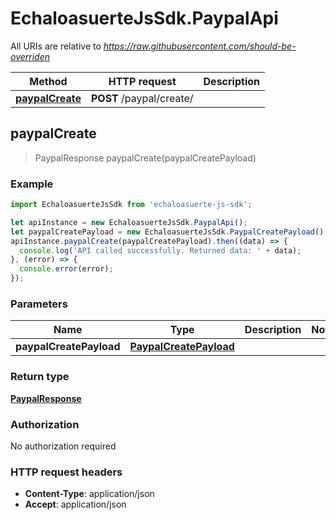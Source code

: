 # EchaloasuerteJsSdk.PaypalApi

All URIs are relative to *https://raw.githubusercontent.com/should-be-overriden*

Method | HTTP request | Description
------------- | ------------- | -------------
[**paypalCreate**](PaypalApi.md#paypalCreate) | **POST** /paypal/create/ | 



## paypalCreate

> PaypalResponse paypalCreate(paypalCreatePayload)



### Example

```javascript
import EchaloasuerteJsSdk from 'echaloasuerte-js-sdk';

let apiInstance = new EchaloasuerteJsSdk.PaypalApi();
let paypalCreatePayload = new EchaloasuerteJsSdk.PaypalCreatePayload(); // PaypalCreatePayload | 
apiInstance.paypalCreate(paypalCreatePayload).then((data) => {
  console.log('API called successfully. Returned data: ' + data);
}, (error) => {
  console.error(error);
});

```

### Parameters


Name | Type | Description  | Notes
------------- | ------------- | ------------- | -------------
 **paypalCreatePayload** | [**PaypalCreatePayload**](PaypalCreatePayload.md)|  | 

### Return type

[**PaypalResponse**](PaypalResponse.md)

### Authorization

No authorization required

### HTTP request headers

- **Content-Type**: application/json
- **Accept**: application/json

